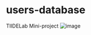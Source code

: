 # users-database
TIIDELab Mini-project
![image](https://user-images.githubusercontent.com/64631869/167510546-b020c1d2-a3a5-4a96-9f07-dbbd6e6e2a8e.png)

